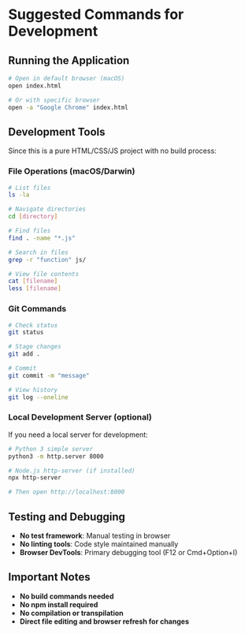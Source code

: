 # Suggested Commands for Development

## Running the Application
```bash
# Open in default browser (macOS)
open index.html

# Or with specific browser
open -a "Google Chrome" index.html
```

## Development Tools
Since this is a pure HTML/CSS/JS project with no build process:

### File Operations (macOS/Darwin)
```bash
# List files
ls -la

# Navigate directories  
cd [directory]

# Find files
find . -name "*.js"

# Search in files
grep -r "function" js/

# View file contents
cat [filename]
less [filename]
```

### Git Commands
```bash
# Check status
git status

# Stage changes
git add .

# Commit
git commit -m "message"

# View history
git log --oneline
```

### Local Development Server (optional)
If you need a local server for development:

```bash
# Python 3 simple server
python3 -m http.server 8000

# Node.js http-server (if installed)
npx http-server

# Then open http://localhost:8000
```

## Testing and Debugging
- **No test framework**: Manual testing in browser
- **No linting tools**: Code style maintained manually
- **Browser DevTools**: Primary debugging tool (F12 or Cmd+Option+I)

## Important Notes
- **No build commands needed**
- **No npm install required**
- **No compilation or transpilation**
- **Direct file editing and browser refresh for changes**